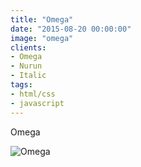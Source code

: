 ```yaml
---
title: "Omega"
date: "2015-08-20 00:00:00"
image: "omega"
clients:
- Omega
- Nurun
- Italic
tags:
- html/css
- javascript
---
```


Omega

![Omega](/images/projets/omega/omega-1.jpg)

